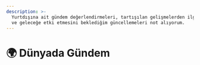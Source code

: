 ```yaml
---
description: >-
  Yurtdışına ait gündem değerlendirmeleri, tartışılan gelişmelerden ilgili çeken
  ve geleceğe etki etmesini beklediğim güncellemeleri not alıyorum.
---
```


# 🌍 Dünyada Gündem

